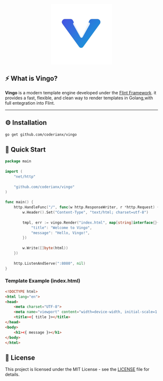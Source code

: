 <p align="center">
  <img src="assets/vingo.png" alt="Vingo" width="200"/>
</p>

## ⚡️ What is Vingo?
**Vingo** is a modern template engine developed
under the [Flint Framework](https://github.com/coderianx/flint). it provides a fast, flexible, and clean way to render templates in Golang,with full entegration into Flint.

---

## ⚙️ Installation
```bash
go get github.com/coderianx/vingo
```

## 🚀 Quick Start

```go
package main

import (
	"net/http"
    
    "github.com/coderianx/vingo"
)

func main() {
	http.HandleFunc("/", func(w http.ResponseWriter, r *http.Request) {
		w.Header().Set("Content-Type", "text/html; charset=utf-8")

        tmpl, err := vingo.Render("index.html", map[string]interface{}{
            "title": "Welcome to Vingo",
            "message": "Hello, Vingo!",
        })

		w.Write([]byte(html))
	})

	http.ListenAndServe(":8080", nil)
}
````
### Template Example (index.html)
```html
<!DOCTYPE html>
<html lang="en">
<head>
    <meta charset="UTF-8">
    <meta name="viewport" content="width=device-width, initial-scale=1.0">
    <title><{ title }></title>
</head>
<body>
    <h1><{ message }></h1>
</body>
</html>
```
## 📄 License
This project is licensed under the MIT License - see the [LICENSE](LICENSE) file for details.